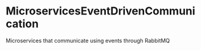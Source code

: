 # MicroservicesEventDrivenCommunication
Microservices that communicate using events through RabbitMQ
